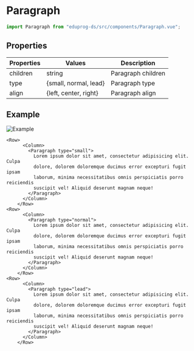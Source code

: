 # Paragraph

```js
import Paragraph from "eduprog-ds/src/components/Paragraph.vue";
```

## Properties

| Properties | Values                | Description        |
| ---------- | --------------------- | ------------------ |
| children   | string                | Paragraph children |
| type       | {small, normal, lead} | Paragraph type     |
| align      | {left, center, right} | Paragraph align    |

## Example

![Example](https://i.imgur.com/mw9Pd2b.png)

```vue
<Row>
      <Column>
        <Paragraph type="small">
          Lorem ipsum dolor sit amet, consectetur adipisicing elit. Culpa
          dolore, dolorem doloremque ducimus error excepturi fugit ipsam
          laborum, minima necessitatibus omnis perspiciatis porro reiciendis
          suscipit vel! Aliquid deserunt magnam neque!
        </Paragraph>
      </Column>
    </Row>
<Row>
      <Column>
        <Paragraph type="normal">
          Lorem ipsum dolor sit amet, consectetur adipisicing elit. Culpa
          dolore, dolorem doloremque ducimus error excepturi fugit ipsam
          laborum, minima necessitatibus omnis perspiciatis porro reiciendis
          suscipit vel! Aliquid deserunt magnam neque!
        </Paragraph>
      </Column>
    </Row>
<Row>
      <Column>
        <Paragraph type="lead">
          Lorem ipsum dolor sit amet, consectetur adipisicing elit. Culpa
          dolore, dolorem doloremque ducimus error excepturi fugit ipsam
          laborum, minima necessitatibus omnis perspiciatis porro reiciendis
          suscipit vel! Aliquid deserunt magnam neque!
        </Paragraph>
      </Column>
    </Row>
```
